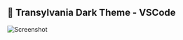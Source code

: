 ## 🦇 Transylvania Dark Theme - VSCode

![Screenshot](https://raw.githubusercontent.com/matheusps/transylvania/master/screenshot.png)
